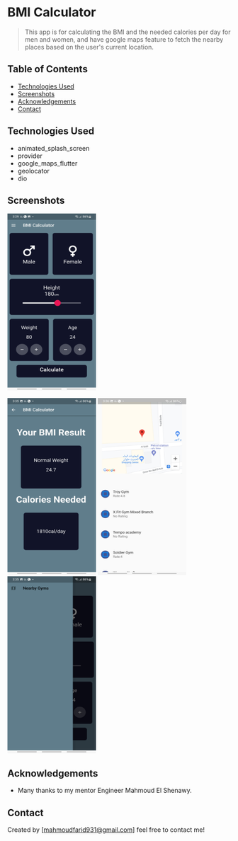 # BMI Calculator
> This app is for calculating the BMI and the needed calories per day for men and women, and have google maps feature
to fetch the nearby places based on the user's current location.


## Table of Contents
* [Technologies Used](#technologies-used)
* [Screenshots](#screenshots)
* [Acknowledgements](#acknowledgements)
* [Contact](#contact)
<!-- * [License](#license) -->


## Technologies Used
- animated_splash_screen
- provider
- google_maps_flutter
- geolocator
- dio



## Screenshots
<p align="left">
  <img src="https://github.com/MahmoudEzzElden/bmi_calcuator/blob/master/screenshots/HomePage.jpg" width="200" height="400" />
</p>
<img src="https://github.com/MahmoudEzzElden/bmi_calcuator/blob/master/screenshots/bmiResult.jpg" width="200" height="400" />
<img src="https://github.com/MahmoudEzzElden/bmi_calcuator/blob/master/screenshots/mapResult.jpg" width="200" height="400" />
<img src="https://github.com/MahmoudEzzElden/bmi_calcuator/blob/master/screenshots/mapsButton.jpg" width="200" height="400" />




## Acknowledgements
- Many thanks to  my mentor Engineer Mahmoud El Shenawy.


## Contact
Created by [mahmoudfarid931@gmail.com] feel free to contact me!



